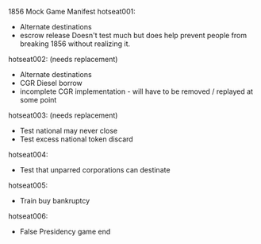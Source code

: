 1856 Mock Game Manifest
hotseat001:
 * Alternate destinations
 * escrow release
 Doesn't test much but does help prevent people from breaking 1856 without realizing it.


hotseat002: (needs replacement)
 * Alternate destinations
 * CGR Diesel borrow
 * incomplete CGR implementation - will have to be removed / replayed at some point

 hotseat003: (needs replacement)
 * Test national may never close
 * Test excess national token discard

 hotseat004:
 * Test that unparred corporations can destinate

 hotseat005:
 * Train buy bankruptcy

 hotseat006:
 * False Presidency game end